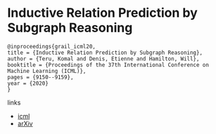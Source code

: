 # Inductive Relation Prediction by Subgraph Reasoning

```
@inproceedings{grail_icml20,
title = {Inductive Relation Prediction by Subgraph Reasoning},
author = {Teru, Komal and Denis, Etienne and Hamilton, Will},
booktitle = {Proceedings of the 37th International Conference on Machine Learning (ICML)},
pages = {9150--9159},
year = {2020}
}
```

links
- [icml](https://proceedings.icml.cc/book/4092.pdf)
- [arXiv](https://arxiv.org/abs/1911.06962)
